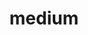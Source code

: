 ---
blog: https://medium.com/3minread
colors:
- '#00AB6C'
facebook: https://www.facebook.com/medium
git: https://github.com/medium
guide: https://medium.design/logos-and-brand-guidelines-f1a01a733592
images:
- medium-tile.svg
- medium-ar21.svg
- medium-icon.svg
logohandle: medium
sort: medium
tags:
- blogging
title: medium
twitter: https://x.com/medium
website: https://medium.com/
wikipedia: https://en.wikipedia.org/wiki/Medium_(website)
---
